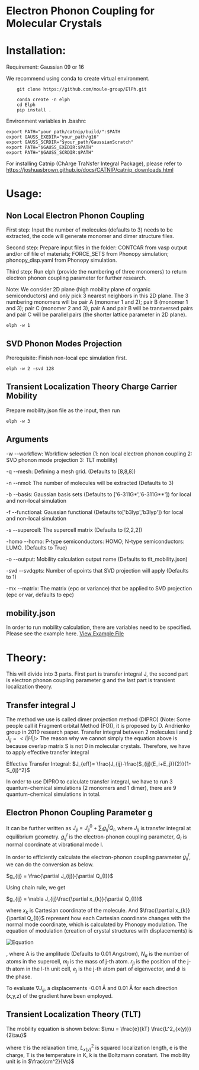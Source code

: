 # Electron Phonon Coupling for Molecular Crystals

# Installation:

Requirement: Gaussian 09 or 16

We recommend using conda to create virtual environment.

```
    git clone https://github.com/moule-group/ElPh.git

```

```
    conda create -n elph
    cd Elph
    pip install .
```

Environment variables in .bashrc

```
export PATH="your_path/catnip/build/":$PATH
export GAUSS_EXEDIR="your_path/g16"
export GAUSS_SCRDIR="$your_path/GaussianScratch"
export PATH="$GAUSS_EXEDIR:$PATH"
export PATH="$GAUSS_SCRDIR:$PATH"
```

For installing Catnip (ChArge TraNsfer Integral Package), please refer to https://joshuasbrown.github.io/docs/CATNIP/catnip_downloads.html

# Usage:

## Non Local Electron Phonon Coupling

First step:  Input the number of molecules (defaults to 3) needs to be extracted, the code will generate monomer and dimer structure files.

Second step: Prepare input files in the folder: CONTCAR from vasp output and/or cif file of materials; FORCE_SETS from Phonopy simulation; phonopy_disp.yaml from Phonopy simulation.

Third step: Run elph (provide the numbering of three monomers) to return electron phonon coupling parameter for further research.

Note: We consider 2D plane (high mobility plane of organic semiconductors) and only pick 3 nearest neighbors in this 2D plane. The 3 numbering monomers will be pair A (monomer 1 and 2); pair B (monomer 1 and 3); pair C (monomer 2 and 3), pair A and pair B will be transversed pairs and pair C will be parallel pairs (the shorter lattice parameter in 2D plane).

```
elph -w 1
```

## SVD Phonon Modes Projection

Prerequisite: Finish non-local epc simulation first.

```
elph -w 2 -svd 128
```

## Transient Localization Theory Charge Carrier Mobility

Prepare mobility.json file as the input, then run

```
elph -w 3
```

## Arguments

-w --workflow: Workflow selection (1: non local electron phonon coupling 2: SVD phonon mode projection 3: TLT mobility)

-q --mesh: Defining a mesh grid. (Defaults to [8,8,8])

-n --nmol: The number of molecules will be extracted (Defaults to 3)

-b --basis: Gaussian basis sets (Defaults to ['6-311G*','6-311G**']) for local and non-local simulation

-f --functional: Gaussian functional (Defaults to['b3lyp','b3lyp']) for local and non-local simulation

-s --supercell: The supercell matrix (Defaults to [2,2,2])

-homo --homo: P-type semiconductors: HOMO; N-type semiconductors: LUMO. (Defaults to True)

-o --output: Mobility calculation output name (Defaults to tlt_mobility.json)

-svd --svdqpts: Number of qpoints that SVD projection will apply (Defaults to 1)

-mx --matrix: The matrix (epc or variance) that be applied to SVD projection (epc or var, defaults to epc)

## mobility.json

In order to run mobility calculation, there are variables need to be specified. Please see the example here. [View Example File](example/mobility.json)


# Theory:
This will divide into 3 parts. First part is transfer integral J, the second part is electron phonon coupling parameter g and the last part is transient localization theory.

## Transfer integral J
The method we use is called dimer projection method (DIPRO) (Note: Some people call it Fragment orbital Method (FO)), it is proposed by D. Andrienko group in 2010 research paper. 
Transfer integral between 2 molecules i and j:
$J_{ij} = <i|H|j>$
The reason why we cannot simply the equation above is because overlap matrix S is not 0 in molecular crystals. Therefore, we have to apply effective transfer integral

Effective Transfer Integral:
$J_{eff}= \frac{J_{ij}-\frac{S_{ij}(E_i+E_j)}{2}}{1-S_{ij}^2}$

In order to use DIPRO to calculate transfer integral, we have to run 3 quantum-chemical simulations (2 monomers and 1 dimer), there are 9 quantum-chemical simulations in total.

## Electron Phonon Coupling Parameter g

It can be further written as 
$J_{ij} = J_{ij}^0 + \sum_{I} g_{ij}^IQ_{I}$,
where $J_{ij}$ is transfer integral at equilibrium geometry. 
$g_{ij}^I$ is the electron-phonon coupling parameter, 
$Q_{I}$ is normal coordinate at vibrational mode I.

In order to efficiently calculate the electron-phonon coupling parameter $g_{ij}^I$, 
we can do the conversion as below.


$g_{ij} = \frac{\partial J_{ij}}{\partial Q_{I}}$

Using chain rule, we get

$g_{ij} = \nabla J_{ij}\frac{\partial x_{k}}{\partial Q_{I}}$

where $x_{k}$ is Cartesian coordinate of the molecule. 
And $\frac{\partial x_{k}}{\partial Q_{I}}$ represent how each Cartesian coordinate changes with the normal mode coordinate, which is calculated by Phonopy modulation. The equation of modulation (creation of crystal structures with displacements) is 

![Equation](https://latex.codecogs.com/svg.image?\frac{A}{\sqrt{N_a&space;m_j}}\,\text{Re}\left[\exp(i\phi)e_j\exp(i\mathbf{q}\cdot\mathbf{r}_{jl})\right])

, where A is the amplitude (Defaults to 0.01 Angstrom), $N_{a}$ is the number of atoms in the supercell, $m_{j}$ is the mass of j-th atom. $r_{jl}$ is the position of the j-th atom in the l-th unit cell, $e_{j}$ is the j-th atom part of eigenvector, and $\phi$ is the phase.

To evaluate $\nabla J_{ij}$, a displacements -0.01 Å and 0.01 Å for each direction (x,y,z) of the gradient have been employed.

## Transient Localization Theory (TLT)

The mobility equation is shown below:
$\mu =  \frac{e}{kT} \frac{L^2_{x(y)}}{2\tau}$

where $\tau$ is the relaxation time, $L^2_{x(y)}$ is squared localization length, e is the charge, T is the temperature in K, k is the Boltzmann constant. The mobility unit is in $\frac{cm^2}{Vs}$
